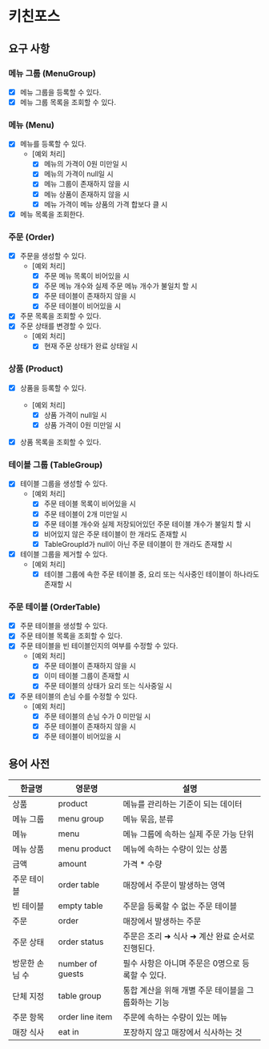 # 키친포스

## 요구 사항

### 메뉴 그룹 (MenuGroup)
- [x] 메뉴 그룹을 등록할 수 있다.
- [x] 메뉴 그룹 목록을 조회할 수 있다.

### 메뉴 (Menu)
- [x] 메뉴를 등록할 수 있다.
  - [예외 처리]
    - [x] 메뉴의 가격이 0원 미만일 시
    - [x] 메뉴의 가격이 null일 시
    - [x] 메뉴 그룹이 존재하지 않을 시
    - [x] 메뉴 상품이 존재하지 않을 시
    - [x] 메뉴 가격이 메뉴 상품의 가격 합보다 클 시
- [x] 메뉴 목록을 조회한다.

### 주문 (Order)
- [x] 주문을 생성할 수 있다.
  - [예외 처리]
    - [x] 주문 메뉴 목록이 비어있을 시
    - [x] 주문 메뉴 개수와 실제 주문 메뉴 개수가 불일치 할 시
    - [x] 주문 테이블이 존재하지 않을 시
    - [x] 주문 테이블이 비어있을 시
- [x] 주문 목록을 조회할 수 있다.
- [x] 주문 상태를 변경할 수 있다.
  - [예외 처리]
    - [x] 현재 주문 상태가 완료 상태일 시

### 상품 (Product)
- [x] 상품을 등록할 수 있다.
  - [예외 처리]
    - [x] 상품 가격이 null일 시
    - [x] 상품 가격이 0원 미만일 시
- [x] 상품 목록을 조회할 수 있다.


### 테이블 그룹 (TableGroup)
- [x] 테이블 그룹을 생성할 수 있다.
  - [예외 처리]
    - [x] 주문 테이블 목록이 비어있을 시
    - [x] 주문 테이블이 2개 미만일 시
    - [x] 주문 테이블 개수와 실제 저장되어있던 주문 테이블 개수가 불일치 할 시
    - [x] 비어있지 않은 주문 테이블이 한 개라도 존재할 시
    - [x] TableGroupId가 null이 아닌 주문 테이블이 한 개라도 존재할 시
- [x] 테이블 그룹을 제거할 수 있다.
  - [예외 처리]
    - [x] 테이블 그룹에 속한 주문 테이블 중, 요리 또는 식사중인 테이블이 하나라도 존재할 시

### 주문 테이블 (OrderTable)
- [x] 주문 테이블을 생성할 수 있다.
- [x] 주문 테이블 목록을 조회할 수 있다.
- [x] 주문 테이블을 빈 테이블인지의 여부를 수정할 수 있다.
  - [예외 처리]
    - [x] 주문 테이블이 존재하지 않을 시
    - [x] 이미 테이블 그룹이 존재할 시
    - [x] 주문 테이블의 상태가 요리 또는 식사중일 시
- [x] 주문 테이블의 손님 수를 수정할 수 있다.
  - [예외 처리]
    - [x] 주문 테이블의 손님 수가 0 미만일 시
    - [x] 주문 테이블이 존재하지 않을 시
    - [x] 주문 테이블이 비어있을 시

## 용어 사전

| 한글명 | 영문명 | 설명 |
| --- | --- | --- |
| 상품 | product | 메뉴를 관리하는 기준이 되는 데이터 |
| 메뉴 그룹 | menu group | 메뉴 묶음, 분류 |
| 메뉴 | menu | 메뉴 그룹에 속하는 실제 주문 가능 단위 |
| 메뉴 상품 | menu product | 메뉴에 속하는 수량이 있는 상품 |
| 금액 | amount | 가격 * 수량 |
| 주문 테이블 | order table | 매장에서 주문이 발생하는 영역 |
| 빈 테이블 | empty table | 주문을 등록할 수 없는 주문 테이블 |
| 주문 | order | 매장에서 발생하는 주문 |
| 주문 상태 | order status | 주문은 조리 ➜ 식사 ➜ 계산 완료 순서로 진행된다. |
| 방문한 손님 수 | number of guests | 필수 사항은 아니며 주문은 0명으로 등록할 수 있다. |
| 단체 지정 | table group | 통합 계산을 위해 개별 주문 테이블을 그룹화하는 기능 |
| 주문 항목 | order line item | 주문에 속하는 수량이 있는 메뉴 |
| 매장 식사 | eat in | 포장하지 않고 매장에서 식사하는 것 |
